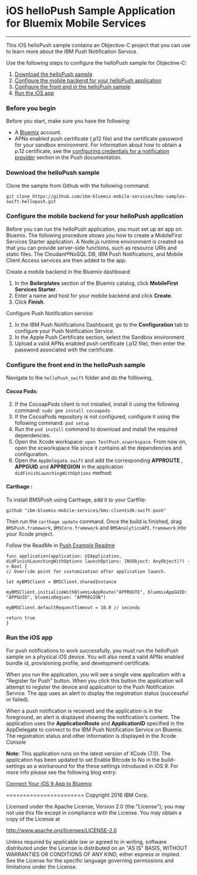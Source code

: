 # iOS helloPush Sample Application for Bluemix Mobile Services
---
This iOS helloPush sample contains an Objective-C project that you can use to learn more about the IBM Push Notification Service. 

Use the following steps to configure the helloPush sample for Objective-C:

1. [Download the helloPush sample](#download-the-hellopush-sample)
2. [Configure the mobile backend for your helloPush application](#configure-the-mobile-backend-for-your-hellopush-application)
3. [Configure the front end in the helloPush sample](#configure-the-front-end-in-the-hellopush-sample)
4. [Run the iOS app](#run-the-ios-app)


### Before you begin
Before you start, make sure you have the following:

- A [Bluemix](http://bluemix.net) account.
- APNs enabled push certificate (.p12 file) and the certificate password for your sandbox environment. For information about how to obtain a p.12 certificate, see the [configuring credentials for a notification provider](https://www.ng.bluemix.net/docs/services/mobilepush/index.html#push_provider) section in the Push documentation.

### Download the helloPush sample
Clone the sample from Github with the following command:

```git clone https://github.com/ibm-bluemix-mobile-services/bms-samples-swift-hellopush.git```

### Configure the mobile backend for your helloPush application
Before you can run the helloPush application, you must set up an app on Bluemix.  The following procedure shows you how to create a MobileFirst Services Starter application. A Node.js runtime environment is created so that you can provide server-side functions, such as resource URIs and static files. The Cloudant®NoSQL DB, IBM Push Notifications, and Mobile Client Access services are then added to the app.

Create a mobile backend in the  Bluemix dashboard:

1.	In the **Boilerplates** section of the Bluemix catalog, click **MobileFirst Services Starter**.
2.	Enter a name and host for your mobile backend and click **Create**.
3.	Click **Finish**.

Configure Push Notification service:

1.	In the IBM Push Notifications Dashboard, go to the **Configuration** tab to configure your Push Notification Service.  
2.  In the Apple Push Certificate section, select the Sandbox environment
3.  Upload a valid APNs enabled push certificate (.p12 file), then enter the password associated with the certificate.

### Configure the front end in the helloPush sample

Navigate to the `helloPush_swift` folder and do the folllowing,

#### Cocoa Pods:

2. If the CocoapPods client is not installed, install it using the following command: `sudo gem install cocoapods`
3. If the CocoaPods repository is not configured, configure it using the following command: `pod setup`
4. Run the `pod install` command to download and install the required dependencies.
5. Open the Xcode workspace: `open TestPush.xcworkspace`. From now on, open the xcworkspace file since it contains all the dependencies and configuration.
6. Open the `AppDelegate.swift` and add the corresponding **APPROUTE** ,
**APPGUID** and **APPREGION** in the application `didFinishLaunchingWithOptions` method:


#### Carthage :

To install BMSPush using Carthage, add it to your Cartfile: 

```ogdl
github "ibm-bluemix-mobile-services/bms-clientsdk-swift-push"
```

Then run the `carthage update` command. Once the build is finished, drag `BMSPush.framework`, `BMSCore.framework` and `BMSAnalyticsAPI.framework` into your Xcode project. 

Follow the ReadMe in [Push Example Readme](https://github.com/ibm-bluemix-mobile-services/bms-samples-swift-hellopush/tree/development)

```
func application(application: UIApplication, didFinishLaunchingWithOptions launchOptions: [NSObject: AnyObject]?) -> Bool {
// Override point for customization after application launch.

let myBMSClient = BMSClient.sharedInstance

myBMSClient.initializeWithBluemixAppRoute("APPROUTE", bluemixAppGUID: "APPGUID", bluemixRegion: "APPREGION")

myBMSClient.defaultRequestTimeout = 10.0 // seconds

return true
}
```

### Run the iOS app
For push notifications to work successfully, you must run the helloPush sample on a physical iOS device. You will also need a valid APNs enabled bundle id, provisioning profile, and development certificate.

When you run the application, you will see a single view application with a "Register for Push" button. When you click this button the application will attempt to register the device and application to the Push Notification Service. The app uses an alert to display the registration status (successful or failed).

When a push notification is received and the application is in the foreground, an alert is displayed showing the notification's content. The application uses the **ApplicationRoute** and **ApplicationID** specified in the AppDelegate to connect to the IBM Push Notification Service on Bluemix. The registration status and other information is displayed  in the Xcode Console 


**Note:** This application runs on the latest version of XCode (7.0). The application has been updated to set Enable Bitcode to No in the build-settings as a workaround for the these settings introduced in iOS 9. For more info please see the following blog entry:

[Connect Your iOS 9 App to Bluemix](https://developer.ibm.com/bluemix/2015/09/16/connect-your-ios-9-app-to-bluemix/)

=======================
Copyright 2016 IBM Corp.

Licensed under the Apache License, Version 2.0 (the "License");
you may not use this file except in compliance with the License.
You may obtain a copy of the License at

http://www.apache.org/licenses/LICENSE-2.0

Unless required by applicable law or agreed to in writing, software
distributed under the License is distributed on an "AS IS" BASIS,
WITHOUT WARRANTIES OR CONDITIONS OF ANY KIND, either express or implied.
See the License for the specific language governing permissions and
limitations under the License.
